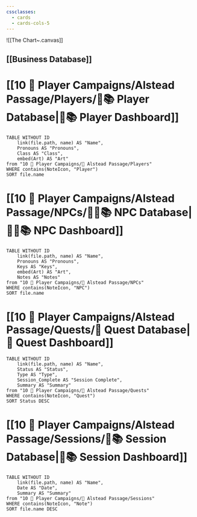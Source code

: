 ```yaml
---
cssclasses:
  - cards
  - cards-cols-5
---
```


![[The Chart~.canvas]]
## [[Business Database]]

# [[10 🧙 Player Campaigns/Alstead Passage/Players/🧙📚 Player Database|🧙📚 Player Dashboard]]
```dataview
TABLE WITHOUT ID 
	link(file.path, name) AS "Name", 
	Pronouns AS "Pronouns",
	Class AS "Class",
	embed(Art) AS "Art"
from "10 🧙 Player Campaigns/🌄 Alstead Passage/Players"
WHERE contains(NoteIcon, "Player")
SORT file.name
```


# [[10 🧙 Player Campaigns/Alstead Passage/NPCs/👨‍🌾📚 NPC Database|👨‍🌾📚 NPC Dashboard]]
```dataview
TABLE WITHOUT ID 
	link(file.path, name) AS "Name", 
	Pronouns AS "Pronouns",
	Keys AS "Keys",
	embed(Art) AS "Art",
	Notes AS "Notes"
from "10 🧙 Player Campaigns/🌄 Alstead Passage/NPCs"
WHERE contains(NoteIcon, "NPC")
SORT file.name
```

# [[10 🧙 Player Campaigns/Alstead Passage/Quests/🎯 Quest Database|🎯 Quest Dashboard]]
```dataview
TABLE WITHOUT ID 
	link(file.path, name) AS "Name",
	Status AS "Status",
	Type AS "Type",
	Session_Complete AS "Session Complete",
	Summary AS "Summary"
from "10 🧙 Player Campaigns/🌄 Alstead Passage/Quests"
WHERE contains(NoteIcon, "Quest")
SORT Status DESC
```

# [[10 🧙 Player Campaigns/Alstead Passage/Sessions/🧻📚 Session Database|🧻📚 Session Dashboard]]
```dataview
TABLE WITHOUT ID 
	link(file.path, name) AS "Name", 
	Date AS "Date",
	Summary AS "Summary"
from "10 🧙 Player Campaigns/🌄 Alstead Passage/Sessions"
WHERE contains(NoteIcon, "Note")
SORT file.name DESC
```
